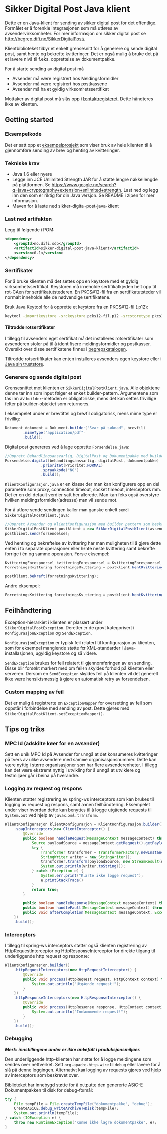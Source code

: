 Sikker Digital Post Java klient
==============================

Dette er en Java-klient for sending av sikker digital post for det offentlige.
Formålet er å forenkle integrasjonen som må utføres av avsendervirksomheter.
For mer informasjon om sikker digital post se http://begrep.difi.no/SikkerDigitalPost/.

Klientbiblioteket tilbyr et enkelt grensesnitt for å generere og sende digital post, samt hente og bekrefte kvitteringer.
Det er også mulig å bruke det på et lavere nivå til f.eks. opprettelse av dokumentpakke.

For å starte sending av digital post må:

* Avsender må være registrert hos Meldingsformidler
* Avsender må være registrert hos postkassene
* Avsender må ha et gyldig virksomhetssertifikat

Mottaker av digital post må slås opp i <a href="https://github.com/difi/kontaktregisteret-klient">kontaktregisteret</a>. Dette håndteres ikke av klienten.

Getting started
---------------

### Eksempelkode

Det er satt opp et <a href="https://github.com/difi/sdp-klient-eksempel-java-jetty">eksempelprosjekt</a> som viser bruk av hele klienten til å gjennomføre sending av brev og henting av kvitteringer.

### Tekniske krav

* Java 1.6 eller nyere
* Legge inn JCE Unlimited Strength JAR for å støtte lengre nøkkellengde på plattformen. Se https://www.google.no/search?q=java+cryptography+extension+unlimited+strength. Last ned og legg inn den som er riktig for din Java versjon. Se README i zipen for mer informasjon.
* Maven for å laste ned sikker-digital-post-java-klient

### Last ned artifakten

Legg til følgende i POM:

```xml
<dependency>
    <groupId>no.difi.sdp</groupId>
    <artifactId>sikker-digital-post-java-klient</artifactId>
    <version>0.1</version>
</dependency>
```

### Sertifikater

For å bruke klienten må det settes opp en keystore med et gyldig virksomhetssertifikat. Keystoren må inneholde sertifikatkjeden helt opp til rot-CAen for sertifikatutstederen.
En PKCS#12-fil fra en sertifikatutsteder vil normalt inneholde alle de nødvendige sertifikatene.

Bruk Java Keytool for å opprette et keystore fra en PKCS#12-fil (.p12):

```bash
keytool -importkeystore -srckeystore pcks12-fil.p12 -srcstoretype pkcs12 -destkeystore min-keystore.jce -deststoretype jceks
```

#### Tiltrodde rotsertifikater

I tillegg til avsenders eget sertifikat må det installeres rotsertifikater som avsenderen stoler på til å identifisere meldingsformidler og postkasser.
Oversikt over disse sertifikatene finnes i <a href="http://begrep.difi.no/SikkerDigitalPost/sikkerhet/sertifikathandtering">begrepskatalogen</a>.

Tiltrodde rotsertifikater kan enten installeres avsenders egen keystore eller i <a href="http://docs.oracle.com/cd/E19830-01/819-4712/ablqw/index.html">Java sin truststore</a>.

### Generere og sende digital post

Grensesnittet mot klienten er `SikkerDigitalPostKlient.java`. Alle objektene denne tar inn som input følger et enkelt builder-pattern.
Argumentene som tas inn av `builder`-metoden er obligatoriske, mens det kan settes frivillige felter på builder-objektet som returneres.

I eksempelet under er brevtittel og brevfil obligatorisk, mens mime type er frivillig:

```java
Dokument dokument = Dokument.builder("Svar på søknad", brevfil)
        .mimeType("application/pdf")
        .build();
```
Digital post genereres ved å lage opprette `Forsendelse.java`:

```java
//Opprett Behandlingsansvarlig, DigitalPost og Dokumentpakke med builder pattern som beskrevet over
Forsendelse.digital(behandlingsansvarlig, digitalPost, dokumentpakke)
                .prioritet(Prioritet.NORMAL)
                .spraakkode("NO")
                .build();
```

`KlientKonfigurasjon.java` er en klasse der man kan konfigurere opp en del parametre som proxy, connection timeout, socket timeout, interceptors mm.
Det er en del default verdier satt her allerede. Man kan feks også overstyre hvilken meldingsformidler(adresse) man vil sende mot.

For å utføre sende sendingen kaller man ganske enkelt `send`i `SikkerDigitalPostKlient.java`:

```java
//Opprett Avsender og KlientKonfigurasjon med builder pattern som beskrevet over
SikkerDigitalPostKlient postklient = new SikkerDigitalPostKlient(avsender, klientKonfigurasjon);
postklient.send(forsendelse);
```

Ved henting og bekreftelse av kvittering har man muligheten til å gjøre dette enten i to separate operasjoner eller hente neste kvittering samt bekrefte forrige i én og samme operasjon.
Første eksempel:

```java
KvitteringForespoersel kvitteringForespoersel = KvitteringForespoersel.builder(Prioritet.NORMAL).build();
ForretningsKvittering forretningsKvittering = postklient.hentKvittering(kvitteringForespoersel);

postklient.bekreft(forretningsKvittering);
```

Andre eksempel:
```java
ForretningsKvittering forretningsKvittering = postklient.hentKvitteringOgBekreftForrige(kvitteringForespoersel, forrigeKvittering);
```

Feilhåndtering
--------------

Exception-hierarkiet i klienten er plassert under `SikkerDigitalPostException`. Deretter er de grovt kategorisert i `KonfigurasjonException` og `SendException`.
 
`KonfigurasjonException` er typisk feil relatert til konfigurasjon av klienten, som for eksempel manglende støtte for XML-standarder i Java-installasjonen, ugyldig keystore og så videre. 

`SendException` brukes for feil relatert til gjennomføringen av en sending. Disse blir forsøkt markert med om feilen skyldes forhold på klienten eller serveren. 
Dersom en `SendException` skyldes feil på klienten vil det generelt ikke være hensiktsmessig å gjøre en automatisk retry av forsendelsen.
 
### Custom mapping av feil

Det er mulig å registrerte en `ExceptionMapper` for oversetting av feil som oppstår i forbindelse med sending av post. Dette gjøres med `SikkerDigitalPostKlient.setExceptionMapper()`.


Tips og triks
-------------

### MPC Id (adskilte køer for en avsender)

Sett en unik MPC Id på Avsender for unngå at det konsumeres kvitteringer på tvers av ulike avsendere med samme organisasjonsnummer.
Dette kan være nyttig i større organisasjoner som har flere avsenderenheter. I tillegg kan det være ekstremt nyttig i utvikling for å unngå at utviklere og testmiljøer går i beina på hverandre.

### Logging av request og respons

Klienten støtter registrering av spring-ws interceptors som kan brukes til logging av request og respons, samt annen feilhåndtering.
Eksempelet under viser hvordan dette kan benyttes til å logge utgående requests til `System.out` ved hjelp av `javax.xml.transform`.

```java
KlientKonfigurasjon klientKonfigurasjon = KlientKonfigurasjon.builder()
    .soapInterceptors(new ClientInterceptor() {
        @Override
        public boolean handleRequest(MessageContext messageContext) throws WebServiceClientException {
            Source payloadSource = messageContext.getRequest().getPayloadSource();
            try {
                Transformer transformer = TransformerFactory.newInstance().newTransformer();
                StringWriter writer = new StringWriter();
                transformer.transform(payloadSource, new StreamResult(writer));
                System.out.println(writer.toString());
            } catch (Exception e) {
                System.err.print("Klarte ikke logge request");
                e.printStackTrace();
            }
            return true;
        }

        public boolean handleResponse(MessageContext messageContext) throws WebServiceClientException { return true; }
        public boolean handleFault(MessageContext messageContext) throws WebServiceClientException { return true; }
        public void afterCompletion(MessageContext messageContext, Exception ex) throws WebServiceClientException { }
    })
    .build();
```

### Interceptors

I tillegg til spring-ws interceptors støtter også klienten registrering av HttpRequestInterceptor og HttpResponseInterceptor for direkte tilgang til underliggende http request og response:

```java
KlientKonfigurasjon.builder()
    .httpRequestInterceptors(new HttpRequestInterceptor() {
        @Override
        public void process(HttpRequest request, HttpContext context) throws HttpException, IOException {
            System.out.println("Utgående request!");
        }
    })
    .httpResponseInterceptors(new HttpResponseInterceptor() {
        @Override
        public void process(HttpResponse response, HttpContext context) throws HttpException, IOException {
            System.out.println("Innkommende request!");
        }
    })
    .build();
```

### Debugging

***Merk: innstillingene under er ikke anbefalt i produksjonsmiljøer.***

Den underliggende http-klienten har støtte for å logge meldingene som sendes over nettverket. Sett `org.apache.http.wire` til `debug` eller lavere for å slå på denne loggingen. 
Alternativt kan logging av requests gjøres ved hjelp av interceptors som beskrevet over.

Biblioteket har innebygd støtte for å outputte den genererte ASiC-E Dokumentpakken til disk for debug-formål:

```java
try {
    File tempFile = File.createTempFile("dokumentpakke", "debug");
    CreateASiCE.debug_writeArchiveToDisk(tempFile);
    System.out.println(tempFile);
} catch (IOException e) {
    throw new RuntimeException("Kunne ikke lagre dokumentpakke", e);
}
```
